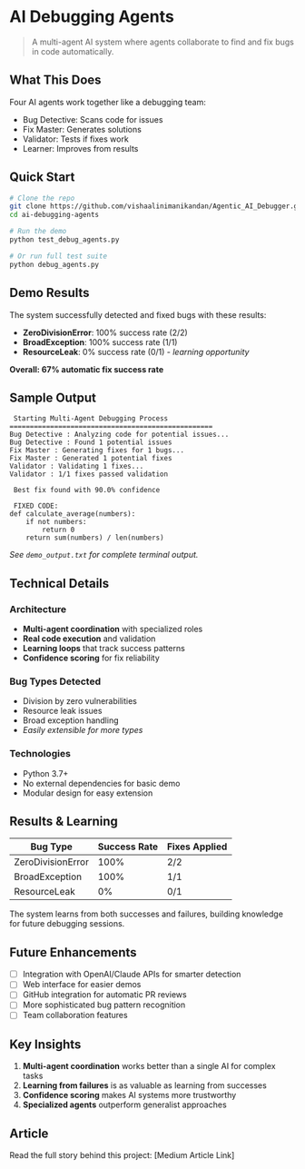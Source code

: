 # AI Debugging Agents 

> A multi-agent AI system where agents collaborate to find and fix bugs in code automatically.

##  What This Does

Four AI agents work together like a debugging team:
- Bug Detective: Scans code for issues
- Fix Master: Generates solutions  
- Validator: Tests if fixes work
- Learner: Improves from results

##  Quick Start

```bash
# Clone the repo
git clone https://github.com/vishaalinimanikandan/Agentic_AI_Debugger.git
cd ai-debugging-agents

# Run the demo
python test_debug_agents.py

# Or run full test suite
python debug_agents.py
```

##  Demo Results

The system successfully detected and fixed bugs with these results:

- **ZeroDivisionError**: 100% success rate (2/2)
- **BroadException**: 100% success rate (1/1)  
- **ResourceLeak**: 0% success rate (0/1) - *learning opportunity*

**Overall: 67% automatic fix success rate**

##  Sample Output

```
 Starting Multi-Agent Debugging Process
==================================================
Bug Detective : Analyzing code for potential issues...
Bug Detective : Found 1 potential issues
Fix Master : Generating fixes for 1 bugs...
Fix Master : Generated 1 potential fixes
Validator : Validating 1 fixes...
Validator : 1/1 fixes passed validation

 Best fix found with 90.0% confidence

 FIXED CODE:
def calculate_average(numbers):
    if not numbers:
        return 0
    return sum(numbers) / len(numbers)
```

*See `demo_output.txt` for complete terminal output.*

##  Technical Details

### Architecture
- **Multi-agent coordination** with specialized roles
- **Real code execution** and validation
- **Learning loops** that track success patterns
- **Confidence scoring** for fix reliability

### Bug Types Detected
- Division by zero vulnerabilities
- Resource leak issues  
- Broad exception handling
- *Easily extensible for more types*

### Technologies
- Python 3.7+
- No external dependencies for basic demo
- Modular design for easy extension

##  Results & Learning

| Bug Type | Success Rate | Fixes Applied |
|----------|-------------|---------------|
| ZeroDivisionError | 100% | 2/2 |
| BroadException | 100% | 1/1 |
| ResourceLeak | 0% | 0/1 |

The system learns from both successes and failures, building knowledge for future debugging sessions.

##  Future Enhancements

- [ ] Integration with OpenAI/Claude APIs for smarter detection
- [ ] Web interface for easier demos
- [ ] GitHub integration for automatic PR reviews
- [ ] More sophisticated bug pattern recognition
- [ ] Team collaboration features

##  Key Insights

1. **Multi-agent coordination** works better than a single AI for complex tasks
2. **Learning from failures** is as valuable as learning from successes  
3. **Confidence scoring** makes AI systems more trustworthy
4. **Specialized agents** outperform generalist approaches

##  Article

Read the full story behind this project: [Medium Article Link]



